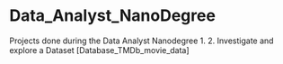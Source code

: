 # Data_Analyst_NanoDegree
Projects done during the Data Analyst Nanodegree 
1. 
2. Investigate and explore a Dataset [Database_TMDb_movie_data]
